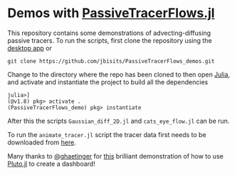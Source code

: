 # Demos with [PassiveTracerFlows.jl](https://fourierflows.github.io/PassiveTracerFlowsDocumentation/stable/)

This repository contains some demonstrations of advecting-diffusing passive tracers.
To run the scripts, first clone the repository using the [desktop app](https://desktop.github.com/) or

```terminal
git clone https://github.com/jbisits/PassiveTracerFlows_demos.git
```

Change to the directory where the repo has been cloned to then open [Julia](https://julialang.org/), and activate and instantiate the project to build all the dependencies

```terminal
julia>]
(@v1.8) pkg> activate .
(PassiveTracerFlows_demo) pkg> instantiate
```

After this the scripts `Gaussian_diff_2D.jl` and `cats_eye_flow.jl` can be run.

To run the `animate_tracer.jl` script the tracer data first needs to be downloaded from [here](https://figshare.com/articles/dataset/Ensemble_member_simulation_data/20188739).

Many thanks to [@ghaetinger](https://github.com/ghaetinger) for [this](https://www.youtube.com/watch?v=dP9UuEL00iM&t=437s) brilliant demonstration of how to use [Pluto.jl](https://github.com/fonsp/Pluto.jl) to create a dashboard!
